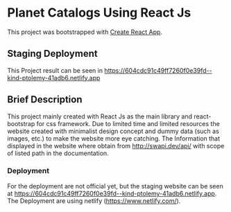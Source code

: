 # Planet Catalogs Using React Js

This project was bootstrapped with [Create React App](https://github.com/facebook/create-react-app).

## Staging Deployment

This Project result can be seen in https://604cdc91c49ff7260f0e39fd--kind-ptolemy-41adb6.netlify.app

## Brief Description 

This project mainly created with React Js as the main library and react-bootstrap for css framework.
Due to limited time and limited resources the website created with minimalist design concept and dummy data (such as images, etc.) to make the website more eye catching.
The Information that displayed in the website where obtain from http://swapi.dev/api/ with scope of listed path in the documentation.

### Deployment

For the deployment are not official yet, but the staging website can be seen at https://604cdc91c49ff7260f0e39fd--kind-ptolemy-41adb6.netlify.app.
The Deployment are using netlify (https://www.netlify.com/).
